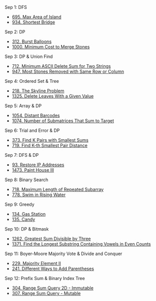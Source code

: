 Sep 1: DFS
* [695. Max Area of Island](https://leetcode.com/problems/max-area-of-island/)
* [934. Shortest Bridge](https://leetcode.com/problems/shortest-bridge/)

Sep 2: DP
* [312. Burst Balloons](https://leetcode.com/problems/burst-balloons/)
* [1000. Minimum Cost to Merge Stones](https://leetcode.com/problems/minimum-cost-to-merge-stones/)

Sep 3: DP & Union Find
* [712. Minimum ASCII Delete Sum for Two Strings](https://leetcode.com/problems/minimum-ascii-delete-sum-for-two-strings/)
* [947. Most Stones Removed with Same Row or Column](https://leetcode.com/problems/most-stones-removed-with-same-row-or-column/)

Sep 4: Ordered Set & Tree
* [218. The Skyline Problem](https://leetcode.com/problems/the-skyline-problem/)
* [1325. Delete Leaves With a Given Value](https://leetcode.com/problems/delete-leaves-with-a-given-value/)

Sep 5: Array & DP
* [1054. Distant Barcodes](https://leetcode.com/problems/distant-barcodes/)
* [1074. Number of Submatrices That Sum to Target](https://leetcode.com/problems/number-of-submatrices-that-sum-to-target/)

Sep 6: Trial and Error & DP
* [373. Find K Pairs with Smallest Sums](https://leetcode.com/problems/find-k-pairs-with-smallest-sums/submissions/)
* [719. Find K-th Smallest Pair Distance](https://leetcode.com/problems/find-k-th-smallest-pair-distance/)

Sep 7: DFS & DP
* [93. Restore IP Addresses](https://leetcode.com/problems/restore-ip-addresses/)
* [1473. Paint House III](https://leetcode.com/problems/paint-house-iii/)

Sep 8: Binary Search
* [718. Maximum Length of Repeated Subarray](https://leetcode.com/problems/maximum-length-of-repeated-subarray/)
* [778. Swim in Rising Water](https://leetcode.com/problems/swim-in-rising-water/)

Sep 9: Greedy
* [134. Gas Station](https://leetcode.com/problems/gas-station/)
* [135. Candy](https://leetcode.com/problems/candy/)

Sep 10: DP & Bitmask
* [1262. Greatest Sum Divisible by Three](https://leetcode.com/problems/greatest-sum-divisible-by-three/)
* [1371. Find the Longest Substring Containing Vowels in Even Counts](https://leetcode.com/problems/find-the-longest-substring-containing-vowels-in-even-counts/)

Sep 11: Boyer-Moore Majority Vote & Divide and Conquer
* [229. Majority Element II](https://leetcode.com/problems/majority-element-ii/)
* [241. Different Ways to Add Parentheses](https://leetcode.com/problems/different-ways-to-add-parentheses/)

Sep 12: Prefix Sum & Binary Index Tree
* [304. Range Sum Query 2D - Immutable](https://leetcode.com/problems/range-sum-query-2d-immutable/)
* [307. Range Sum Query - Mutable](https://leetcode.com/problems/range-sum-query-mutable/)


